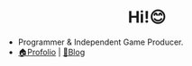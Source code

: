 <h1 align="center">Hi!😊 </h1>

- Programmer & Independent Game Producer.
- [🏠Profolio](https://codercoin.top) | [📖Blog](https://blog.codercoin.top)
